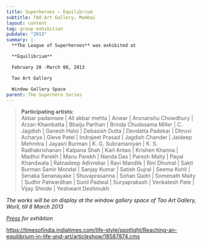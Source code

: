```yaml
---
title: Superheroes ~ Equilibrium
subtitle: TAO Art Gallery, Mumbai
layout: content
tag: group exhibition
pubdate: "2013"
summary: |-
  **The League of Superheroes** was exhibited at

  **Equilibrium**

  February 20 -March 08, 2013

  Tao Art Gallery

  Window Gallery Space
parent: The Superhero Series
---
```



> **Participating artists:**\
> Akbar padamsee | Ali akbar mehta | Anwar | Arunanshu Chowdhury | Arzan Khambatta | Bbaiju Parthan | Brinda Chudasama Miller | C. Jagdish | Ganesh Haloi | Debasish Dutta | Devdatta Padekar | Dhruvi Acharya | Gieve Patel | Indrajeet Prasad | Jagdish Chander | Jaideep Mehrotra | Jayasri Burman | K. G. Subramaniyan | K. S. Radhakrishanan | Kalpana Shah | Karl Antao | Krishen Khanna | Madhvi Parekh | Manu Parekh | Nanda Das | Paresh Maity | Payal Khandwala | Ratnadeep Adivrekar | Ravi Mandlik | Rini Dhumal | Sakti Burman Samir Mondal | Sanjay Kumar | Satish Gujral | Seema Kohli | Senaka Senanayake | Shuvaprasanna | Sohan Qadri | Somenath Maity | Sudhir Patwardhan | Sunil Padwal | Suryaprakash | Venkatesh Pate | Vijay Shinde | Yeshwant Deshmukh

*The works will be on display at the window gallery space of Tao Art Gallery, Worli, till 8 March 2013*

*[Press](https://timesofindia.indiatimes.com/life-style/spotlight/Reaching-an-equilibrium-in-life-and-art/articleshow/18587874.cms) for exhibtion*

https://timesofindia.indiatimes.com/life-style/spotlight/Reaching-an-equilibrium-in-life-and-art/articleshow/18587874.cms